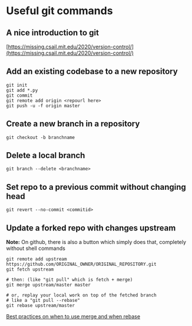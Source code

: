 # Useful git commands

## A nice introduction to git
[https://missing.csail.mit.edu/2020/version-control/](https://missing.csail.mit.edu/2020/version-control/)

## Add an existing codebase to a new repository
```
git init
git add *.py
git commit
git remote add origin <repourl here>
git push -u -f origin master
```

## Create a new branch in a repository
```
git checkout -b branchname
```

## Delete a local branch
```
git branch --delete <branchname>
```

## Set repo to a previous commit without changing head
```
git revert --no-commit <commitid>
```

## Update a forked repo with changes upstream
**Note:** On github, there is also a button which simply does that, completely without shell commands
```
git remote add upstream https://github.com/ORIGINAL_OWNER/ORIGINAL_REPOSITORY.git
git fetch upstream

# then: (like "git pull" which is fetch + merge)
git merge upstream/master master

# or, replay your local work on top of the fetched branch
# like a "git pull --rebase"
git rebase upstream/master
```
[Best practices on when to use merge and when rebase](https://www.simplilearn.com/what-is-git-rebase-command-article)

